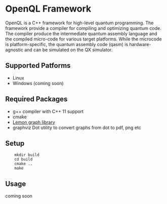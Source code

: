 # OpenQL Framework #

OpenQL is a C++ framework for high-level quantum programming. The framework
provide a compiler for compiling and optimizing quantum code. The compiler
produce the intermediate quantum assembly language and the compiled micro-code
for various target platforms. While the microcode is platform-specific, the
quantum assembly code (qasm) is hardware-agnostic and can be simulated on the
QX simulator.


## Supported Patforms

* Linux
* Windows (coming soon)

## Required Packages

* g++ compiler with C++ 11 support
* cmake
* [Lemon graph library](http://lemon.cs.elte.hu/trac/lemon)
* graphviz Dot utility to convert graphs from dot to pdf, png etc

## Setup

        mkdir build
        cd build
        cmake ..
        make


## Usage

coming soon
